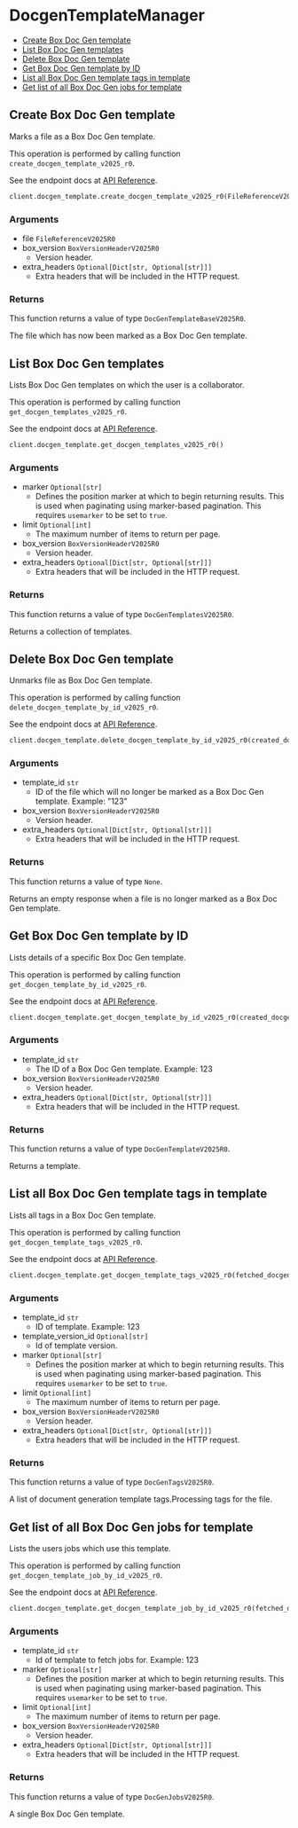 # DocgenTemplateManager

- [Create Box Doc Gen template](#create-box-doc-gen-template)
- [List Box Doc Gen templates](#list-box-doc-gen-templates)
- [Delete Box Doc Gen template](#delete-box-doc-gen-template)
- [Get Box Doc Gen template by ID](#get-box-doc-gen-template-by-id)
- [List all Box Doc Gen template tags in template](#list-all-box-doc-gen-template-tags-in-template)
- [Get list of all Box Doc Gen jobs for template](#get-list-of-all-box-doc-gen-jobs-for-template)

## Create Box Doc Gen template

Marks a file as a Box Doc Gen template.

This operation is performed by calling function `create_docgen_template_v2025_r0`.

See the endpoint docs at
[API Reference](https://developer.box.com/reference/v2025.0/post-docgen-templates/).

<!-- sample post_docgen_templates_v2025.0 -->

```python
client.docgen_template.create_docgen_template_v2025_r0(FileReferenceV2025R0(id=file.id))
```

### Arguments

- file `FileReferenceV2025R0`
- box_version `BoxVersionHeaderV2025R0`
  - Version header.
- extra_headers `Optional[Dict[str, Optional[str]]]`
  - Extra headers that will be included in the HTTP request.

### Returns

This function returns a value of type `DocGenTemplateBaseV2025R0`.

The file which has now been marked as a Box Doc Gen template.

## List Box Doc Gen templates

Lists Box Doc Gen templates on which the user is a collaborator.

This operation is performed by calling function `get_docgen_templates_v2025_r0`.

See the endpoint docs at
[API Reference](https://developer.box.com/reference/v2025.0/get-docgen-templates/).

<!-- sample get_docgen_templates_v2025.0 -->

```python
client.docgen_template.get_docgen_templates_v2025_r0()
```

### Arguments

- marker `Optional[str]`
  - Defines the position marker at which to begin returning results. This is used when paginating using marker-based pagination. This requires `usemarker` to be set to `true`.
- limit `Optional[int]`
  - The maximum number of items to return per page.
- box_version `BoxVersionHeaderV2025R0`
  - Version header.
- extra_headers `Optional[Dict[str, Optional[str]]]`
  - Extra headers that will be included in the HTTP request.

### Returns

This function returns a value of type `DocGenTemplatesV2025R0`.

Returns a collection of templates.

## Delete Box Doc Gen template

Unmarks file as Box Doc Gen template.

This operation is performed by calling function `delete_docgen_template_by_id_v2025_r0`.

See the endpoint docs at
[API Reference](https://developer.box.com/reference/v2025.0/delete-docgen-templates-id/).

<!-- sample delete_docgen_templates_id_v2025.0 -->

```python
client.docgen_template.delete_docgen_template_by_id_v2025_r0(created_docgen_template.file.id)
```

### Arguments

- template_id `str`
  - ID of the file which will no longer be marked as a Box Doc Gen template. Example: "123"
- box_version `BoxVersionHeaderV2025R0`
  - Version header.
- extra_headers `Optional[Dict[str, Optional[str]]]`
  - Extra headers that will be included in the HTTP request.

### Returns

This function returns a value of type `None`.

Returns an empty response when a file is no longer marked as a Box Doc Gen template.

## Get Box Doc Gen template by ID

Lists details of a specific Box Doc Gen template.

This operation is performed by calling function `get_docgen_template_by_id_v2025_r0`.

See the endpoint docs at
[API Reference](https://developer.box.com/reference/v2025.0/get-docgen-templates-id/).

<!-- sample get_docgen_templates_id_v2025.0 -->

```python
client.docgen_template.get_docgen_template_by_id_v2025_r0(created_docgen_template.file.id)
```

### Arguments

- template_id `str`
  - The ID of a Box Doc Gen template. Example: 123
- box_version `BoxVersionHeaderV2025R0`
  - Version header.
- extra_headers `Optional[Dict[str, Optional[str]]]`
  - Extra headers that will be included in the HTTP request.

### Returns

This function returns a value of type `DocGenTemplateV2025R0`.

Returns a template.

## List all Box Doc Gen template tags in template

Lists all tags in a Box Doc Gen template.

This operation is performed by calling function `get_docgen_template_tags_v2025_r0`.

See the endpoint docs at
[API Reference](https://developer.box.com/reference/v2025.0/get-docgen-templates-id-tags/).

<!-- sample get_docgen_templates_id_tags_v2025.0 -->

```python
client.docgen_template.get_docgen_template_tags_v2025_r0(fetched_docgen_template.file.id)
```

### Arguments

- template_id `str`
  - ID of template. Example: 123
- template_version_id `Optional[str]`
  - Id of template version.
- marker `Optional[str]`
  - Defines the position marker at which to begin returning results. This is used when paginating using marker-based pagination. This requires `usemarker` to be set to `true`.
- limit `Optional[int]`
  - The maximum number of items to return per page.
- box_version `BoxVersionHeaderV2025R0`
  - Version header.
- extra_headers `Optional[Dict[str, Optional[str]]]`
  - Extra headers that will be included in the HTTP request.

### Returns

This function returns a value of type `DocGenTagsV2025R0`.

A list of document generation template tags.Processing tags for the file.

## Get list of all Box Doc Gen jobs for template

Lists the users jobs which use this template.

This operation is performed by calling function `get_docgen_template_job_by_id_v2025_r0`.

See the endpoint docs at
[API Reference](https://developer.box.com/reference/v2025.0/get-docgen-template-jobs-id/).

<!-- sample get_docgen_template_jobs_id_v2025.0 -->

```python
client.docgen_template.get_docgen_template_job_by_id_v2025_r0(fetched_docgen_template.file.id)
```

### Arguments

- template_id `str`
  - Id of template to fetch jobs for. Example: 123
- marker `Optional[str]`
  - Defines the position marker at which to begin returning results. This is used when paginating using marker-based pagination. This requires `usemarker` to be set to `true`.
- limit `Optional[int]`
  - The maximum number of items to return per page.
- box_version `BoxVersionHeaderV2025R0`
  - Version header.
- extra_headers `Optional[Dict[str, Optional[str]]]`
  - Extra headers that will be included in the HTTP request.

### Returns

This function returns a value of type `DocGenJobsV2025R0`.

A single Box Doc Gen template.
